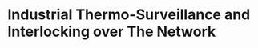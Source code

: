 # Industrial Thermo-Surveillance and Interlocking over The Network                                  
